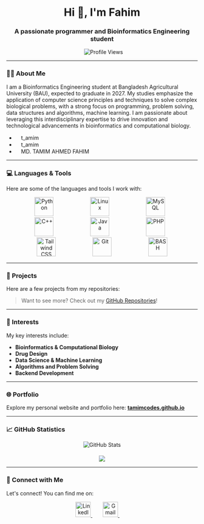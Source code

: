 <h1 align="center">Hi 👋, I'm Fahim</h1>
<h3 align="center">A passionate programmer and Bioinformatics Engineering student</h3>

<p align="center">
  <img src="https://komarev.com/ghpvc/?username=tamimcodes&label=Profile%20views&color=brightgreen&style=flat&abbreviated=true" alt="Profile Views" />
</p>

---

### 👨‍🎓 About Me
I am a Bioinformatics Engineering student at Bangladesh Agricultural University (BAU), expected to graduate in 2027. My studies emphasize the application of computer science principles and techniques to solve complex biological problems, with a strong focus on programming, problem solving, data structures and algorithms, machine learning. I am passionate about leveraging this interdisciplinary expertise to drive innovation and technological advancements in bioinformatics and computational biology.

<!----------------------
I'm currently exploring:
* **Bioinformatics**
* **Drug Design**
* **Data Science**
* **Algorithms**
* **Backend Development**
------------------------------>
<ul>
  <li><img src="https://img.icons8.com/?size=100&id=YSy0lU4Y0X4z&format=png&color=000000" style="height: 15px;/> Codeforces: <a href="https://codeforces.com/profile/t_amim" target="_blank">t_amim</a></li>
  <li><img src="https://img.icons8.com/?size=100&id=9L16NypUzu38&format=png&color=000000" style="height: 15px;/> LeetCode: <a href="https://leetcode.com/u/t_amim/" target="_blank">t_amim</a></li>
  <li><img src="https://img.icons8.com/?size=100&id=xuvGCOXi8Wyg&format=png&color=000000" style="height: 15px;/> LinkedIn: <a href="https://www.linkedin.com/in/md-tamim-ahmed-fahim/" target="_blank">MD. TAMIM AHMED FAHIM</a></li>
</ul>

---

### 💻 Languages & Tools

Here are some of the languages and tools I work with:

<p align="center">
  <img src="https://s3.dualstack.us-east-2.amazonaws.com/pythondotorg-assets/media/community/logos/python-logo-only.png" height="50" alt="Python" style="margin: 0 40.5px;" /> &nbsp;&nbsp;
  <img src="https://upload.wikimedia.org/wikipedia/commons/3/35/Tux.svg" height="50" alt="Linux" style="margin: 0 40.5px;" /> &nbsp;&nbsp;
  <img src="https://www.mysql.com/common/logos/logo-mysql-170x115.png" height="50" alt="MySQL" style="margin: 0 40.5px;" /> &nbsp;&nbsp;
  <img src="https://cdn.jsdelivr.net/gh/devicons/devicon/icons/cplusplus/cplusplus-original.svg" height="50" alt="C++" style="margin: 0 40.5px;" /> &nbsp;&nbsp;
  <img src="https://cdn.jsdelivr.net/gh/devicons/devicon/icons/java/java-original.svg" height="50" alt="Java" style="margin: 0 40.5px;" /> &nbsp;&nbsp;
  <img src="https://cdn.jsdelivr.net/gh/devicons/devicon/icons/php/php-original.svg" height="50" alt="PHP" style="margin: 0 40.5px;" /> &nbsp;&nbsp;
  <img src="https://cdn.jsdelivr.net/gh/devicons/devicon/icons/tailwindcss/tailwindcss-original.svg" height="50" alt="Tailwind CSS" style="margin: 0 40.5px;" /> &nbsp;&nbsp;
  <img src="https://git-scm.com/images/logos/logomark-orange@2x.png" height="50" alt="Git" style="margin: 0 40.5px;" /> &nbsp;&nbsp;
  <img src="https://camo.githubusercontent.com/1d19b0321539fd04f6ab0b0a5c1aa62c511561fb0f9382a28a143b3128c2369f/68747470733a2f2f63646e2e7261776769742e636f6d2f6f64622f6f6666696369616c2d626173682d6c6f676f2f6d61737465722f6173736574732f4c6f676f732f4964656e746974792f504e472f424153485f6c6f676f2d7472616e73706172656e742d62672d636f6c6f722e706e67" height="50" alt="BASH" style="margin: 0 40.5px;" />
</p>

---

### 📁 Projects

Here are a few projects from my repositories:
<!---------------------------------------
* 🔬 **[GeneSeqAnalyzer](https://github.com/tamimcodes/GeneSeqAnalyzer)**: A tool for analyzing and visualizing genetic sequences.
* 🧪 **[Protein-Structure-Visualizer](https://github.com/tamimcodes/Protein-Structure-Visualizer)**: 3D rendering of protein structures using Python.
* 📊 **[Student-Grade-Manager](https://github.com/tamimcodes/Student-Grade-Manager)**: A Java-based CRUD application for managing student records.
-------------------------------------------->
> Want to see more? Check out my [GitHub Repositories](https://github.com/tamimcodes?tab=repositories)!

---

### 🧠 Interests

My key interests include:

* **Bioinformatics & Computational Biology**
* **Drug Design**
* **Data Science & Machine Learning**
* **Algorithms and Problem Solving**
* **Backend Development**

---

### 🌐 Portfolio

Explore my personal website and portfolio here:
<a href="https://tamimcodes.github.io" target="_blank"><strong>tamimcodes.github.io</strong></a>

---

### 📈 GitHub Statistics

<p align="center">
  <img src="https://github-readme-stats.vercel.app/api?username=tamimcodes&show_icons=true&theme=dark&hide_border=true&bg_color=0D1117&title_color=093FB4&text_color=ffffff&icon_color=30B24A&ring_color=30B24A" alt="GitHub Stats" />
</p>

<p align="center" style="margin-top: 20px;">
  <a href="https://git.io/streak-stats">
    <img src="https://github-readme-streak-stats.herokuapp.com?user=tamimcodes&theme=github-dark&hide_border=true&date_format=M%20j%5B%2C%20Y%5D"  />
  </a>
</p>


---

### 🤝 Connect with Me

Let's connect! You can find me on:

<p align="center">
  <a href="https://www.linkedin.com/in/md-tamim-ahmed-fahim/" target="_blank" >
    <img src="https://content.linkedin.com/content/dam/me/business/en-us/amp/xbu/linkedin-revised-brand-guidelines/linkedin-logo/fg/brandg-linkedinlogo-hero-logo-dsk-v01.png.original.png" alt="LinkedIn" style="height: 40px;"/>
  </a> &nbsp;&nbsp;&nbsp;&nbsp;&nbsp;&nbsp;
  
  <a href="mailto:t.a.fahim24@gmail.com" target="_blank" >
    <img src="https://ssl.gstatic.com/ui/v1/icons/mail/rfr/logo_gmail_lockup_default_1x_r5.png" alt="Gmail" style="height: 40px;"/>
  </a> &nbsp;&nbsp;&nbsp;&nbsp;&nbsp;&nbsp;
  
</p>

